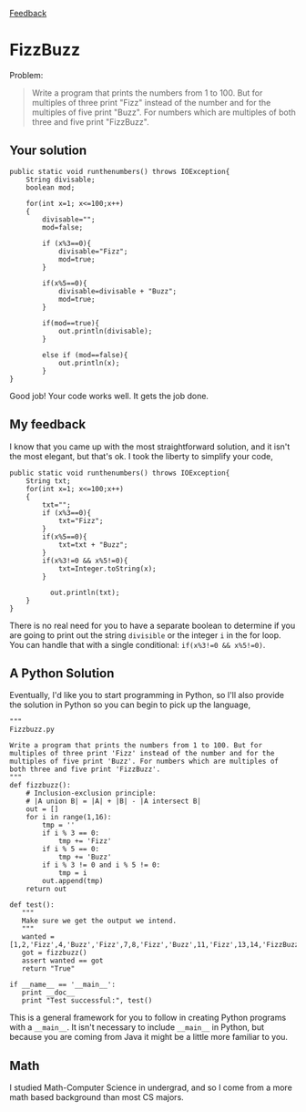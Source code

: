 <link href="markdown.css" rel="stylesheet"></link>

[Feedback](index.html)

FizzBuzz
=======
Problem:

> Write a program that prints the numbers from 1 to 100. But for multiples of three print "Fizz" instead of the number and for the multiples of five print "Buzz". For numbers which are multiples of both three and five print "FizzBuzz".

Your solution
-------------
    
    public static void runthenumbers() throws IOException{
        String divisable;
        boolean mod;
    
        for(int x=1; x<=100;x++)
        {
            divisable="";
            mod=false;
            
            if (x%3==0){
                divisable="Fizz";
                mod=true;
            }
            
            if(x%5==0){
                divisable=divisable + "Buzz";
                mod=true;
            }
            
            if(mod==true){
                out.println(divisable);
            }
            
            else if (mod==false){
                out.println(x);
            }
    }
    
Good job! Your code works well. It gets the job done.

My feedback
-----------
I know that you came up with the most straightforward solution, and
it isn't the most elegant, but that's ok. I took the liberty to simplify your code,

    public static void runthenumbers() throws IOException{
		String txt;
		for(int x=1; x<=100;x++)
		{
			txt="";
			if (x%3==0){
				txt="Fizz";
			}
			if(x%5==0){
				txt=txt + "Buzz";
			}
			if(x%3!=0 && x%5!=0){
     			txt=Integer.toString(x);
			}
			
              out.println(txt);
		}
	}

There is no real need for you to have a separate boolean to determine if you are going to print out the string `divisible` or the integer `i` in the for loop. You can handle that with a single conditional: `if(x%3!=0 && x%5!=0)`.

A Python Solution
-----------------
Eventually, I'd like you to start programming in Python, so I'll also provide the solution in Python so you can begin to pick up the language,

    """
    Fizzbuzz.py
    
    Write a program that prints the numbers from 1 to 100. But for multiples of three print 'Fizz' instead of the number and for the multiples of five print 'Buzz'. For numbers which are multiples of both three and five print 'FizzBuzz'.
    """
    def fizzbuzz():
        # Inclusion-exclusion principle:
        # |A union B| = |A| + |B| - |A intersect B|
        out = []
        for i in range(1,16):
            tmp = ''
            if i % 3 == 0:
                tmp += 'Fizz'
            if i % 5 == 0:
                tmp += 'Buzz'
            if i % 3 != 0 and i % 5 != 0:
                tmp = i
            out.append(tmp)
        return out
    
    def test():
       """
       Make sure we get the output we intend.
       """
       wanted = [1,2,'Fizz',4,'Buzz','Fizz',7,8,'Fizz','Buzz',11,'Fizz',13,14,'FizzBuzz']
       got = fizzbuzz()
       assert wanted == got
       return "True"
       
    if __name__ == '__main__':
       print __doc__
       print "Test successful:", test()

This is a general framework for you to follow in creating Python programs with a `__main__`. It isn't necessary to include `__main__` in Python, but because you are coming from Java it might be a little more familiar to you.

Math
----
I studied Math-Computer Science in undergrad, and so I come from a more math based background than most CS majors.